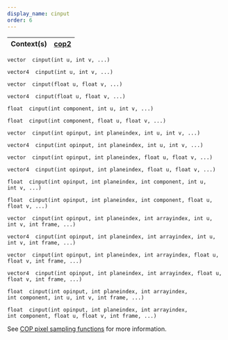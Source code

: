 ```yaml
---
display_name: cinput
order: 6
---
```

| Context(s) | [cop2](../contexts/cop2.html) |
| --- | --- |

`vector  cinput(int u, int v, ...)`

`vector4  cinput(int u, int v, ...)`

`vector  cinput(float u, float v, ...)`

`vector4  cinput(float u, float v, ...)`

`float  cinput(int component, int u, int v, ...)`

`float  cinput(int component, float u, float v, ...)`

`vector  cinput(int opinput, int planeindex, int u, int v, ...)`

`vector4  cinput(int opinput, int planeindex, int u, int v, ...)`

`vector  cinput(int opinput, int planeindex, float u, float v, ...)`

`vector4  cinput(int opinput, int planeindex, float u, float v, ...)`

`float  cinput(int opinput, int planeindex, int component, int u, int v, ...)`

`float  cinput(int opinput, int planeindex, int component, float u, float v, ...)`

`vector  cinput(int opinput, int planeindex, int arrayindex, int u, int v, int frame, ...)`

`vector4  cinput(int opinput, int planeindex, int arrayindex, int u, int v, int frame, ...)`

`vector  cinput(int opinput, int planeindex, int arrayindex, float u, float v, int frame, ...)`

`vector4  cinput(int opinput, int planeindex, int arrayindex, float u, float v, int frame, ...)`

`float  cinput(int opinput, int planeindex, int arrayindex, int component, int u, int v, int frame, ...)`

`float  cinput(int opinput, int planeindex, int arrayindex, int component, float u, float v, int frame, ...)`

See [COP pixel sampling functions](../cop2_sample_suite.html) for more information.
